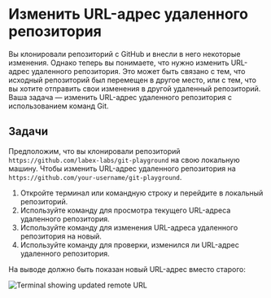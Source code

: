 # Изменить URL-адрес удаленного репозитория

Вы клонировали репозиторий с GitHub и внесли в него некоторые изменения. Однако теперь вы понимаете, что нужно изменить URL-адрес удаленного репозитория. Это может быть связано с тем, что исходный репозиторий был перемещен в другое место, или с тем, что вы хотите отправить свои изменения в другой удаленный репозиторий. Ваша задача — изменить URL-адрес удаленного репозитория с использованием команд Git.

## Задачи

Предположим, что вы клонировали репозиторий `https://github.com/labex-labs/git-playground` на свою локальную машину. Чтобы изменить URL-адрес удаленного репозитория на `https://github.com/your-username/git-playground`.

1. Откройте терминал или командную строку и перейдите в локальный репозиторий.
2. Используйте команду для просмотра текущего URL-адреса удаленного репозитория.
3. Используйте команду для изменения URL-адреса удаленного репозитория на новый.
4. Используйте команду для проверки, изменился ли URL-адрес удаленного репозитория.

На выводе должно быть показан новый URL-адрес вместо старого:

![Terminal showing updated remote URL](../assets/challenge-change-remote-url-step1-1.png)
